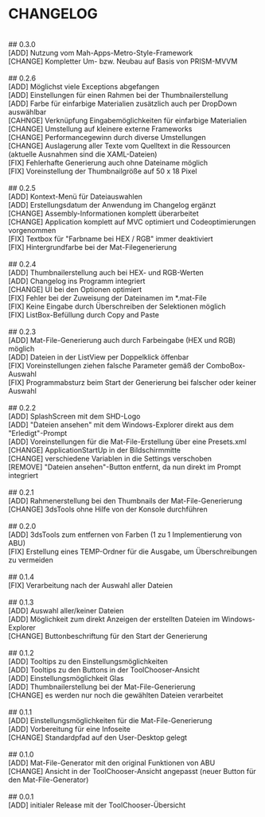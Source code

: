 # CHANGELOG
<br />
## 0.3.0<br />
[ADD]    Nutzung vom Mah-Apps-Metro-Style-Framework<br />
[CHANGE] Kompletter Um- bzw. Neubau auf Basis von PRISM-MVVM<br />
<br />
## 0.2.6<br />
[ADD]    Möglichst viele Exceptions abgefangen<br />
[ADD]    Einstellungen für einen Rahmen bei der Thumbnailerstellung<br />
[ADD]    Farbe für einfarbige Materialien zusätzlich auch per DropDown auswählbar<br />
[CAHNGE] Verknüpfung Eingabemöglichkeiten für einfarbige Materialien<br />
[CHANGE] Umstellung auf kleinere externe Frameworks<br />
[CHANGE] Performancegewinn durch diverse Umstellungen<br />
[CHANGE] Auslagerung aller Texte vom Quelltext in die Ressourcen (aktuelle Ausnahmen sind die XAML-Dateien)<br />
[FIX]    Fehlerhafte Generierung auch ohne Dateiname möglich<br />
[FIX]    Voreinstellung der Thumbnailgröße auf 50 x 18 Pixel<br />
<br />
## 0.2.5<br />
[ADD]    Kontext-Menü für Dateiauswahlen<br />
[ADD]    Erstellungsdatum der Anwendung im Changelog ergänzt<br />
[CHANGE] Assembly-Informationen komplett überarbeitet<br />
[CHANGE] Application komplett auf MVC optimiert und Codeoptimierungen vorgenommen<br />
[FIX]    Textbox für "Farbname bei HEX / RGB" immer deaktiviert<br />
[FIX]    Hintergrundfarbe bei der Mat-Filegenerierung<br />
<br />
## 0.2.4<br />
[ADD]    Thumbnailerstellung auch bei HEX- und RGB-Werten<br />
[ADD]    Changelog ins Programm integriert<br />
[CHANGE] UI bei den Optionen optimiert<br />
[FIX]    Fehler bei der Zuweisung der Dateinamen im *.mat-File<br />
[FIX]    Keine Eingabe durch Überschreiben der Selektionen möglich<br />
[FIX]    ListBox-Befüllung durch Copy and Paste<br />
<br />
## 0.2.3<br />
[ADD]    Mat-File-Generierung auch durch Farbeingabe (HEX und RGB) möglich<br />
[ADD]    Dateien in der ListView per Doppelklick öffenbar<br />
[FIX]    Voreinstellungen ziehen falsche Parameter gemäß der ComboBox-Auswahl<br />
[FIX]    Programmabsturz beim Start der Generierung bei falscher oder keiner Auswahl<br />
<br />
## 0.2.2<br />
[ADD]    SplashScreen mit dem SHD-Logo<br />
[ADD]    "Dateien ansehen" mit dem Windows-Explorer direkt aus dem "Erledigt"-Prompt<br />
[ADD]    Voreinstellungen für die Mat-File-Erstellung über eine Presets.xml<br />
[CHANGE] ApplicationStartUp in der Bildschirmmitte<br />
[CHANGE] verschiedene Variablen in die Settings verschoben<br />
[REMOVE] "Dateien ansehen"-Button entfernt, da nun direkt im Prompt integriert<br />
<br />
## 0.2.1<br />
[ADD]    Rahmenerstellung bei den Thumbnails der Mat-File-Generierung<br />
[CHANGE] 3dsTools ohne Hilfe von der Konsole durchführen<br />
<br />
## 0.2.0<br />
[ADD]    3dsTools zum entfernen von Farben (1 zu 1 Implementierung von ABU)<br />
[FIX]    Erstellung eines TEMP-Ordner für die Ausgabe, um Überschreibungen zu vermeiden<br />
<br />
## 0.1.4<br />
[FIX]    Verarbeitung nach der Auswahl aller Dateien<br />
<br />
## 0.1.3<br />
[ADD]    Auswahl aller/keiner Dateien<br />
[ADD]    Möglichkeit zum direkt Anzeigen der erstellten Dateien im Windows-Explorer<br />
[CHANGE] Buttonbeschriftung für den Start der Generierung<br />
<br />
## 0.1.2<br />
[ADD]    Tooltips zu den Einstellungsmöglichkeiten<br />
[ADD]    Tooltips zu den Buttons in der ToolChooser-Ansicht<br />
[ADD]    Einstellungsmöglichkeit Glas<br />
[ADD]    Thumbnailerstellung bei der Mat-File-Generierung<br />
[CHANGE] es werden nur noch die gewählten Dateien verarbeitet<br />
<br />
## 0.1.1<br />
[ADD]    Einstellungsmöglichkeiten für die Mat-File-Generierung<br />
[ADD]    Vorbereitung für eine Infoseite<br />
[CHANGE] Standardpfad auf den User-Desktop gelegt<br />
<br />
## 0.1.0<br />
[ADD]    Mat-File-Generator mit den original Funktionen von ABU<br />
[CHANGE] Ansicht in der ToolChooser-Ansicht angepasst (neuer Button für den Mat-File-Generator)<br />
<br />
## 0.0.1<br />
[ADD]    initialer Release mit der ToolChooser-Übersicht<br />
